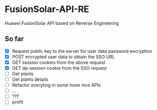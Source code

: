 # FusionSolar-API-RE

Huawei FusionSolar API based on Reverse Engineering

## So far

- [x] Request public key to the server for user data password encryption
- [x] POST encrypted user data to obtain the SSO URL
- [x] GET session cookies from the above request
- [x] GET dp-session cookie from the SSO request
- [ ] Get plants
- [ ] Get plants details
- [ ] Refactor everyting in some more nice APIs
- [ ] ...
- [ ] ???
- [ ] profit
